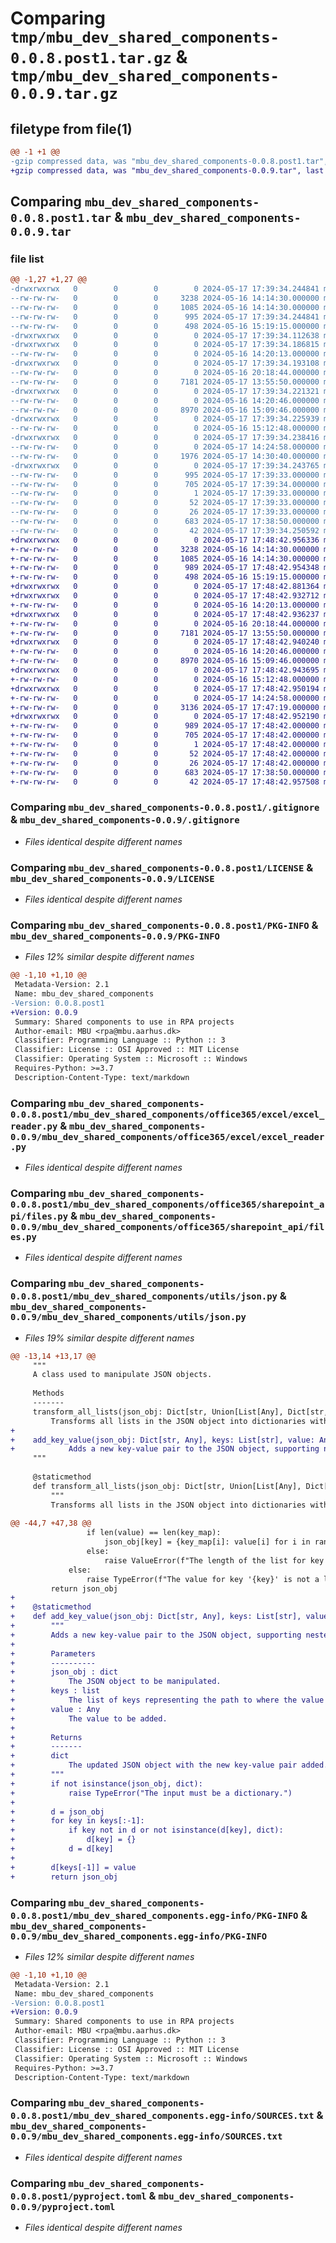# Comparing `tmp/mbu_dev_shared_components-0.0.8.post1.tar.gz` & `tmp/mbu_dev_shared_components-0.0.9.tar.gz`

## filetype from file(1)

```diff
@@ -1 +1 @@
-gzip compressed data, was "mbu_dev_shared_components-0.0.8.post1.tar", last modified: Fri May 17 17:39:34 2024, max compression
+gzip compressed data, was "mbu_dev_shared_components-0.0.9.tar", last modified: Fri May 17 17:48:42 2024, max compression
```

## Comparing `mbu_dev_shared_components-0.0.8.post1.tar` & `mbu_dev_shared_components-0.0.9.tar`

### file list

```diff
@@ -1,27 +1,27 @@
-drwxrwxrwx   0        0        0        0 2024-05-17 17:39:34.244841 mbu_dev_shared_components-0.0.8.post1/
--rw-rw-rw-   0        0        0     3238 2024-05-16 14:14:30.000000 mbu_dev_shared_components-0.0.8.post1/.gitignore
--rw-rw-rw-   0        0        0     1085 2024-05-16 14:14:30.000000 mbu_dev_shared_components-0.0.8.post1/LICENSE
--rw-rw-rw-   0        0        0      995 2024-05-17 17:39:34.244841 mbu_dev_shared_components-0.0.8.post1/PKG-INFO
--rw-rw-rw-   0        0        0      498 2024-05-16 15:19:15.000000 mbu_dev_shared_components-0.0.8.post1/README.md
-drwxrwxrwx   0        0        0        0 2024-05-17 17:39:34.112638 mbu_dev_shared_components-0.0.8.post1/mbu_dev_shared_components/
-drwxrwxrwx   0        0        0        0 2024-05-17 17:39:34.186815 mbu_dev_shared_components-0.0.8.post1/mbu_dev_shared_components/office365/
--rw-rw-rw-   0        0        0        0 2024-05-16 14:20:13.000000 mbu_dev_shared_components-0.0.8.post1/mbu_dev_shared_components/office365/__init__.py
-drwxrwxrwx   0        0        0        0 2024-05-17 17:39:34.193108 mbu_dev_shared_components-0.0.8.post1/mbu_dev_shared_components/office365/excel/
--rw-rw-rw-   0        0        0        0 2024-05-16 20:18:44.000000 mbu_dev_shared_components-0.0.8.post1/mbu_dev_shared_components/office365/excel/__init__.py
--rw-rw-rw-   0        0        0     7181 2024-05-17 13:55:50.000000 mbu_dev_shared_components-0.0.8.post1/mbu_dev_shared_components/office365/excel/excel_reader.py
-drwxrwxrwx   0        0        0        0 2024-05-17 17:39:34.221321 mbu_dev_shared_components-0.0.8.post1/mbu_dev_shared_components/office365/sharepoint_api/
--rw-rw-rw-   0        0        0        0 2024-05-16 14:20:46.000000 mbu_dev_shared_components-0.0.8.post1/mbu_dev_shared_components/office365/sharepoint_api/__init__.py
--rw-rw-rw-   0        0        0     8970 2024-05-16 15:09:46.000000 mbu_dev_shared_components-0.0.8.post1/mbu_dev_shared_components/office365/sharepoint_api/files.py
-drwxrwxrwx   0        0        0        0 2024-05-17 17:39:34.225939 mbu_dev_shared_components-0.0.8.post1/mbu_dev_shared_components/os2forms_api/
--rw-rw-rw-   0        0        0        0 2024-05-16 15:12:48.000000 mbu_dev_shared_components-0.0.8.post1/mbu_dev_shared_components/os2forms_api/__init__.py
-drwxrwxrwx   0        0        0        0 2024-05-17 17:39:34.238416 mbu_dev_shared_components-0.0.8.post1/mbu_dev_shared_components/utils/
--rw-rw-rw-   0        0        0        0 2024-05-17 14:24:58.000000 mbu_dev_shared_components-0.0.8.post1/mbu_dev_shared_components/utils/__init__.py
--rw-rw-rw-   0        0        0     1976 2024-05-17 14:30:40.000000 mbu_dev_shared_components-0.0.8.post1/mbu_dev_shared_components/utils/json.py
-drwxrwxrwx   0        0        0        0 2024-05-17 17:39:34.243765 mbu_dev_shared_components-0.0.8.post1/mbu_dev_shared_components.egg-info/
--rw-rw-rw-   0        0        0      995 2024-05-17 17:39:33.000000 mbu_dev_shared_components-0.0.8.post1/mbu_dev_shared_components.egg-info/PKG-INFO
--rw-rw-rw-   0        0        0      705 2024-05-17 17:39:34.000000 mbu_dev_shared_components-0.0.8.post1/mbu_dev_shared_components.egg-info/SOURCES.txt
--rw-rw-rw-   0        0        0        1 2024-05-17 17:39:33.000000 mbu_dev_shared_components-0.0.8.post1/mbu_dev_shared_components.egg-info/dependency_links.txt
--rw-rw-rw-   0        0        0       52 2024-05-17 17:39:33.000000 mbu_dev_shared_components-0.0.8.post1/mbu_dev_shared_components.egg-info/requires.txt
--rw-rw-rw-   0        0        0       26 2024-05-17 17:39:33.000000 mbu_dev_shared_components-0.0.8.post1/mbu_dev_shared_components.egg-info/top_level.txt
--rw-rw-rw-   0        0        0      683 2024-05-17 17:38:50.000000 mbu_dev_shared_components-0.0.8.post1/pyproject.toml
--rw-rw-rw-   0        0        0       42 2024-05-17 17:39:34.250592 mbu_dev_shared_components-0.0.8.post1/setup.cfg
+drwxrwxrwx   0        0        0        0 2024-05-17 17:48:42.956336 mbu_dev_shared_components-0.0.9/
+-rw-rw-rw-   0        0        0     3238 2024-05-16 14:14:30.000000 mbu_dev_shared_components-0.0.9/.gitignore
+-rw-rw-rw-   0        0        0     1085 2024-05-16 14:14:30.000000 mbu_dev_shared_components-0.0.9/LICENSE
+-rw-rw-rw-   0        0        0      989 2024-05-17 17:48:42.954348 mbu_dev_shared_components-0.0.9/PKG-INFO
+-rw-rw-rw-   0        0        0      498 2024-05-16 15:19:15.000000 mbu_dev_shared_components-0.0.9/README.md
+drwxrwxrwx   0        0        0        0 2024-05-17 17:48:42.881364 mbu_dev_shared_components-0.0.9/mbu_dev_shared_components/
+drwxrwxrwx   0        0        0        0 2024-05-17 17:48:42.932712 mbu_dev_shared_components-0.0.9/mbu_dev_shared_components/office365/
+-rw-rw-rw-   0        0        0        0 2024-05-16 14:20:13.000000 mbu_dev_shared_components-0.0.9/mbu_dev_shared_components/office365/__init__.py
+drwxrwxrwx   0        0        0        0 2024-05-17 17:48:42.936237 mbu_dev_shared_components-0.0.9/mbu_dev_shared_components/office365/excel/
+-rw-rw-rw-   0        0        0        0 2024-05-16 20:18:44.000000 mbu_dev_shared_components-0.0.9/mbu_dev_shared_components/office365/excel/__init__.py
+-rw-rw-rw-   0        0        0     7181 2024-05-17 13:55:50.000000 mbu_dev_shared_components-0.0.9/mbu_dev_shared_components/office365/excel/excel_reader.py
+drwxrwxrwx   0        0        0        0 2024-05-17 17:48:42.940240 mbu_dev_shared_components-0.0.9/mbu_dev_shared_components/office365/sharepoint_api/
+-rw-rw-rw-   0        0        0        0 2024-05-16 14:20:46.000000 mbu_dev_shared_components-0.0.9/mbu_dev_shared_components/office365/sharepoint_api/__init__.py
+-rw-rw-rw-   0        0        0     8970 2024-05-16 15:09:46.000000 mbu_dev_shared_components-0.0.9/mbu_dev_shared_components/office365/sharepoint_api/files.py
+drwxrwxrwx   0        0        0        0 2024-05-17 17:48:42.943695 mbu_dev_shared_components-0.0.9/mbu_dev_shared_components/os2forms_api/
+-rw-rw-rw-   0        0        0        0 2024-05-16 15:12:48.000000 mbu_dev_shared_components-0.0.9/mbu_dev_shared_components/os2forms_api/__init__.py
+drwxrwxrwx   0        0        0        0 2024-05-17 17:48:42.950194 mbu_dev_shared_components-0.0.9/mbu_dev_shared_components/utils/
+-rw-rw-rw-   0        0        0        0 2024-05-17 14:24:58.000000 mbu_dev_shared_components-0.0.9/mbu_dev_shared_components/utils/__init__.py
+-rw-rw-rw-   0        0        0     3136 2024-05-17 17:47:19.000000 mbu_dev_shared_components-0.0.9/mbu_dev_shared_components/utils/json.py
+drwxrwxrwx   0        0        0        0 2024-05-17 17:48:42.952190 mbu_dev_shared_components-0.0.9/mbu_dev_shared_components.egg-info/
+-rw-rw-rw-   0        0        0      989 2024-05-17 17:48:42.000000 mbu_dev_shared_components-0.0.9/mbu_dev_shared_components.egg-info/PKG-INFO
+-rw-rw-rw-   0        0        0      705 2024-05-17 17:48:42.000000 mbu_dev_shared_components-0.0.9/mbu_dev_shared_components.egg-info/SOURCES.txt
+-rw-rw-rw-   0        0        0        1 2024-05-17 17:48:42.000000 mbu_dev_shared_components-0.0.9/mbu_dev_shared_components.egg-info/dependency_links.txt
+-rw-rw-rw-   0        0        0       52 2024-05-17 17:48:42.000000 mbu_dev_shared_components-0.0.9/mbu_dev_shared_components.egg-info/requires.txt
+-rw-rw-rw-   0        0        0       26 2024-05-17 17:48:42.000000 mbu_dev_shared_components-0.0.9/mbu_dev_shared_components.egg-info/top_level.txt
+-rw-rw-rw-   0        0        0      683 2024-05-17 17:38:50.000000 mbu_dev_shared_components-0.0.9/pyproject.toml
+-rw-rw-rw-   0        0        0       42 2024-05-17 17:48:42.957508 mbu_dev_shared_components-0.0.9/setup.cfg
```

### Comparing `mbu_dev_shared_components-0.0.8.post1/.gitignore` & `mbu_dev_shared_components-0.0.9/.gitignore`

 * *Files identical despite different names*

### Comparing `mbu_dev_shared_components-0.0.8.post1/LICENSE` & `mbu_dev_shared_components-0.0.9/LICENSE`

 * *Files identical despite different names*

### Comparing `mbu_dev_shared_components-0.0.8.post1/PKG-INFO` & `mbu_dev_shared_components-0.0.9/PKG-INFO`

 * *Files 12% similar despite different names*

```diff
@@ -1,10 +1,10 @@
 Metadata-Version: 2.1
 Name: mbu_dev_shared_components
-Version: 0.0.8.post1
+Version: 0.0.9
 Summary: Shared components to use in RPA projects
 Author-email: MBU <rpa@mbu.aarhus.dk>
 Classifier: Programming Language :: Python :: 3
 Classifier: License :: OSI Approved :: MIT License
 Classifier: Operating System :: Microsoft :: Windows
 Requires-Python: >=3.7
 Description-Content-Type: text/markdown
```

### Comparing `mbu_dev_shared_components-0.0.8.post1/mbu_dev_shared_components/office365/excel/excel_reader.py` & `mbu_dev_shared_components-0.0.9/mbu_dev_shared_components/office365/excel/excel_reader.py`

 * *Files identical despite different names*

### Comparing `mbu_dev_shared_components-0.0.8.post1/mbu_dev_shared_components/office365/sharepoint_api/files.py` & `mbu_dev_shared_components-0.0.9/mbu_dev_shared_components/office365/sharepoint_api/files.py`

 * *Files identical despite different names*

### Comparing `mbu_dev_shared_components-0.0.8.post1/mbu_dev_shared_components/utils/json.py` & `mbu_dev_shared_components-0.0.9/mbu_dev_shared_components/utils/json.py`

 * *Files 19% similar despite different names*

```diff
@@ -13,14 +13,17 @@
     """
     A class used to manipulate JSON objects.
 
     Methods
     -------
     transform_all_lists(json_obj: Dict[str, Union[List[Any], Dict[str, Any]]], key_map: List[str]) -> Dict[str, Dict[str, Any]]:
         Transforms all lists in the JSON object into dictionaries with specified keys.
+
+    add_key_value(json_obj: Dict[str, Any], keys: List[str], value: Any) -> Dict[str, Any]:
+            Adds a new key-value pair to the JSON object, supporting nested JSON structures.
     """
 
     @staticmethod
     def transform_all_lists(json_obj: Dict[str, Union[List[Any], Dict[str, Any]]], key_map: List[str]) -> Dict[str, Dict[str, Any]]:
         """
         Transforms all lists in the JSON object into dictionaries with specified keys.
 
@@ -44,7 +47,38 @@
                 if len(value) == len(key_map):
                     json_obj[key] = {key_map[i]: value[i] for i in range(len(key_map))}
                 else:
                     raise ValueError(f"The length of the list for key '{key}' and the key_map must match.")
             else:
                 raise TypeError(f"The value for key '{key}' is not a list.")
         return json_obj
+
+    @staticmethod
+    def add_key_value(json_obj: Dict[str, Any], keys: List[str], value: Any) -> Dict[str, Any]:
+        """
+        Adds a new key-value pair to the JSON object, supporting nested JSON structures.
+
+        Parameters
+        ----------
+        json_obj : dict
+            The JSON object to be manipulated.
+        keys : list
+            The list of keys representing the path to where the value should be added.
+        value : Any
+            The value to be added.
+
+        Returns
+        -------
+        dict
+            The updated JSON object with the new key-value pair added.
+        """
+        if not isinstance(json_obj, dict):
+            raise TypeError("The input must be a dictionary.")
+
+        d = json_obj
+        for key in keys[:-1]:
+            if key not in d or not isinstance(d[key], dict):
+                d[key] = {}
+            d = d[key]
+
+        d[keys[-1]] = value
+        return json_obj
```

### Comparing `mbu_dev_shared_components-0.0.8.post1/mbu_dev_shared_components.egg-info/PKG-INFO` & `mbu_dev_shared_components-0.0.9/mbu_dev_shared_components.egg-info/PKG-INFO`

 * *Files 12% similar despite different names*

```diff
@@ -1,10 +1,10 @@
 Metadata-Version: 2.1
 Name: mbu_dev_shared_components
-Version: 0.0.8.post1
+Version: 0.0.9
 Summary: Shared components to use in RPA projects
 Author-email: MBU <rpa@mbu.aarhus.dk>
 Classifier: Programming Language :: Python :: 3
 Classifier: License :: OSI Approved :: MIT License
 Classifier: Operating System :: Microsoft :: Windows
 Requires-Python: >=3.7
 Description-Content-Type: text/markdown
```

### Comparing `mbu_dev_shared_components-0.0.8.post1/mbu_dev_shared_components.egg-info/SOURCES.txt` & `mbu_dev_shared_components-0.0.9/mbu_dev_shared_components.egg-info/SOURCES.txt`

 * *Files identical despite different names*

### Comparing `mbu_dev_shared_components-0.0.8.post1/pyproject.toml` & `mbu_dev_shared_components-0.0.9/pyproject.toml`

 * *Files identical despite different names*

